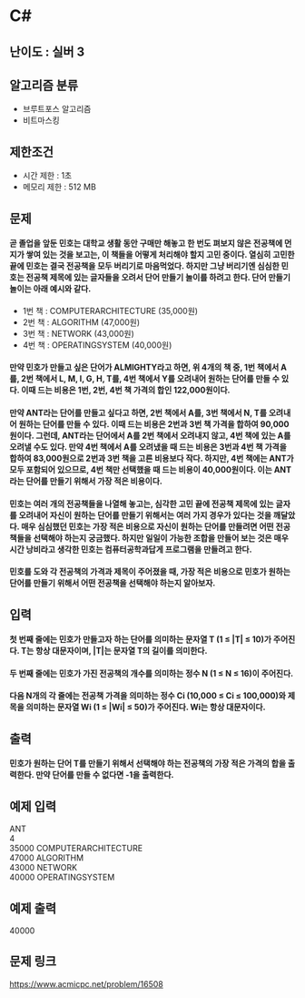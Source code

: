 # C#

## 난이도 : 실버 3

## 알고리즘 분류
  - 브루트포스 알고리즘
  - 비트마스킹

## 제한조건
  - 시간 제한 : 1초
  - 메모리 제한 : 512 MB

## 문제
#### 곧 졸업을 앞둔 민호는 대학교 생활 동안 구매만 해놓고 한 번도 펴보지 않은 전공책에 먼지가 쌓여 있는 것을 보고는, 이 책들을 어떻게 처리해야 할지 고민 중이다. 열심히 고민한 끝에 민호는 결국 전공책을 모두 버리기로 마음먹었다. 하지만 그냥 버리기엔 심심한 민호는 전공책 제목에 있는 글자들을 오려서 단어 만들기 놀이를 하려고 한다. 단어 만들기 놀이는 아래 예시와 같다.
  - 1번 책 : COMPUTERARCHITECTURE (35,000원)
  - 2번 책 : ALGORITHM (47,000원)
  - 3번 책 : NETWORK (43,000원)
  - 4번 책 : OPERATINGSYSTEM (40,000원)
#### 만약 민호가 만들고 싶은 단어가 ALMIGHTY라고 하면, 위 4개의 책 중, 1번 책에서 A를, 2번 책에서 L, M, I, G, H, T를, 4번 책에서 Y를 오려내어 원하는 단어를 만들 수 있다. 이때 드는 비용은 1번, 2번, 4번 책 가격의 합인 122,000원이다.
#### 만약 ANT라는 단어를 만들고 싶다고 하면, 2번 책에서 A를, 3번 책에서 N, T를 오려내어 원하는 단어를 만들 수 있다. 이때 드는 비용은 2번과 3번 책 가격을 합하여 90,000원이다. 그런데, ANT라는 단어에서 A를 2번 책에서 오려내지 않고, 4번 책에 있는 A를 오려낼 수도 있다. 만약 4번 책에서 A를 오려냈을 때 드는 비용은 3번과 4번 책 가격을 합하여 83,000원으로 2번과 3번 책을 고른 비용보다 작다. 하지만, 4번 책에는 ANT가 모두 포함되어 있으므로, 4번 책만 선택했을 때 드는 비용이 40,000원이다. 이는 ANT라는 단어를 만들기 위해서 가장 적은 비용이다.
#### 민호는 여러 개의 전공책들을 나열해 놓고는, 심각한 고민 끝에 전공책 제목에 있는 글자를 오려내어 자신이 원하는 단어를 만들기 위해서는 여러 가지 경우가 있다는 것을 깨달았다. 매우 심심했던 민호는 가장 적은 비용으로 자신이 원하는 단어를 만들려면 어떤 전공책들을 선택해야 하는지 궁금했다. 하지만 일일이 가능한 조합을 만들어 보는 것은 매우 시간 낭비라고 생각한 민호는 컴퓨터공학과답게 프로그램을 만들려고 한다.
#### 민호를 도와 각 전공책의 가격과 제목이 주어졌을 때, 가장 적은 비용으로 민호가 원하는 단어를 만들기 위해서 어떤 전공책을 선택해야 하는지 알아보자.

## 입력
#### 첫 번째 줄에는 민호가 만들고자 하는 단어를 의미하는 문자열 T (1 ≤ |T| ≤ 10)가 주어진다. T는 항상 대문자이며, |T|는 문자열 T의 길이를 의미한다.
#### 두 번째 줄에는 민호가 가진 전공책의 개수를 의미하는 정수 N (1 ≤ N ≤ 16)이 주어진다.
#### 다음 N개의 각 줄에는 전공책 가격을 의미하는 정수 Ci (10,000 ≤ Ci ≤ 100,000)와 제목을 의미하는 문자열 Wi (1 ≤ |Wi| ≤ 50)가 주어진다. Wi는 항상 대문자이다.

## 출력
#### 민호가 원하는 단어 T를 만들기 위해서 선택해야 하는 전공책의 가장 적은 가격의 합을 출력한다. 만약 단어를 만들 수 없다면 -1을 출력한다.

## 예제 입력
ANT<br/>
4<br/>
35000 COMPUTERARCHITECTURE<br/>
47000 ALGORITHM<br/>
43000 NETWORK<br/>
40000 OPERATINGSYSTEM<br/>

## 예제 출력
40000<br/>

## 문제 링크
https://www.acmicpc.net/problem/16508